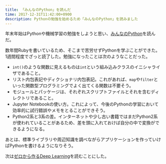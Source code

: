 ```yaml
---
title: 「みんなのPython」を読んだ
time: 2017-12-31T11:42:00+0900
description: Pythonの勉強を始めるため「みんなのPython」を読みました
---
```


年末年始はPythonや機械学習の勉強をしようと思い、[みんなのPython](http://amzn.to/2CpqmH1)を読んだ。

数年間Rubyを書いているため、そこまで苦労せずPythonを学ぶことができた。1週間程度でざっと読了した。勉強になったことは次のようなことだった。

* `int()`のような関数に見えるものは`int`という組み込みクラスのイニシャライザであること。
* リスト内包表記やディクショナリ内包表記。これがあれば、`map`や`filter`といった関数型プログラミングでよく出てくる関数は不要そう。
* モジュールとパッケージは、それぞれスクリプトファイルとそれを含むディレクトリであること。
* Jupyter Notebookの使い方。これによって、今後のPythonの学習において効率的に試行錯誤やメモをとることができそう。
* Python2系と3系の差。インターネットや少し古い書籍ではまだPython2系が使われていることがあるため、差を頭に入れておけば自分の中で変換ができるようになる。

あとは、標準ライブラリや周辺知識を調べながらアプリケーションを作っていけばPythonを書けるようになりそう。

次は[ゼロから作るDeep Learning](http://amzn.to/2CkUR0N)を読むことにした。
